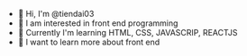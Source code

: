 - 👋 Hi, I'm @tiendai03
- 👀 I am interested in front end programming
- 🌱 Currently I'm learning HTML, CSS, JAVASCRIP, REACTJS
- 💞️ I want to learn more about front end

<!---
tiendai03/tiendai03 is a ✨ special ✨ repository because its `README.md` (this file) appears on your GitHub profile.
You can click the Preview link to take a look at your changes.
--->
